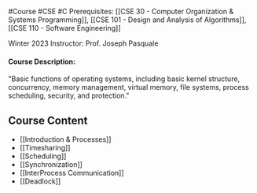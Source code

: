 #Course #CSE #C
Prerequisites: [[CSE 30 - Computer Organization & Systems Programming]], [[CSE 101 - Design and Analysis of Algorithms]], [[CSE 110 - Software Engineering]]

Winter 2023
Instructor: Prof. Joseph Pasquale

#### Course Description:  
"Basic functions of operating systems, including basic kernel structure, concurrency, memory management, virtual memory, file systems, process scheduling, security, and protection."

## Course Content
- [[Introduction & Processes]]
- [[Timesharing]]
- [[Scheduling]]
- [[Synchronization]]
- [[InterProcess Communication]]
- [[Deadlock]]